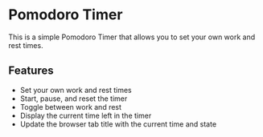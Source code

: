# Pomodoro Timer

This is a simple Pomodoro Timer that allows you to set your own work and rest times.

## Features

- Set your own work and rest times
- Start, pause, and reset the timer
- Toggle between work and rest
- Display the current time left in the timer
- Update the browser tab title with the current time and state
